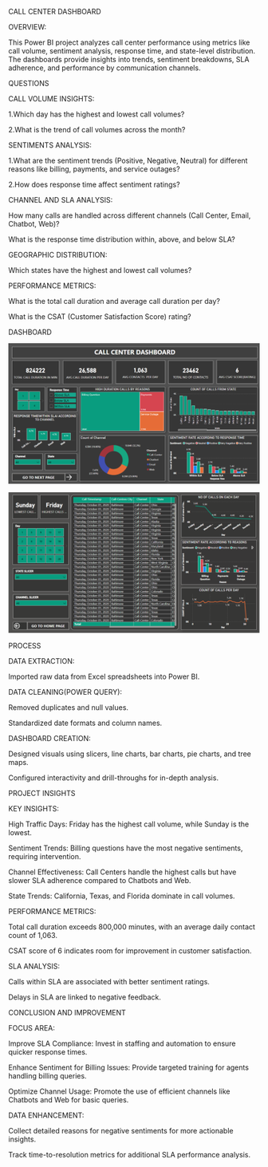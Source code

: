 CALL CENTER DASHBOARD

OVERVIEW:

This Power BI project analyzes call center performance using metrics like call volume, sentiment analysis, response time, and state-level distribution. The dashboards provide insights into trends, sentiment breakdowns, SLA adherence, and performance by communication channels.

QUESTIONS

CALL VOLUME INSIGHTS:

1.Which day has the highest and lowest call volumes?

2.What is the trend of call volumes across the month?

SENTIMENTS ANALYSIS:

1.What are the sentiment trends (Positive, Negative, Neutral) for different reasons like billing, payments, and service outages?

2.How does response time affect sentiment ratings?

CHANNEL AND SLA ANALYSIS:

How many calls are handled across different channels (Call Center, Email, Chatbot, Web)?

What is the response time distribution within, above, and below SLA?

GEOGRAPHIC DISTRIBUTION:

Which states have the highest and lowest call volumes?

PERFORMANCE METRICS:

What is the total call duration and average call duration per day?

What is the CSAT (Customer Satisfaction Score) rating?

DASHBOARD

![image_alt](https://github.com/sivaharitha-s/call_center_dashboard/blob/6c1a6ea669f1f1550e4ee70b1479ef7346c8e14f/Screenshot%202024-12-31%20170408.png)

![image_alt](https://github.com/sivaharitha-s/call_center_dashboard/blob/0e297a0433b7800dc64542d20562db053f21b46d/Screenshot%202024-12-31%20170432.png)

PROCESS

DATA EXTRACTION:

Imported raw data from Excel spreadsheets into Power BI.

DATA CLEANING(POWER QUERY):

Removed duplicates and null values.

Standardized date formats and column names.

DASHBOARD CREATION:

Designed visuals using slicers, line charts, bar charts, pie charts, and tree maps.

Configured interactivity and drill-throughs for in-depth analysis.

PROJECT INSIGHTS

KEY INSIGHTS:

High Traffic Days: Friday has the highest call volume, while Sunday is the lowest.

Sentiment Trends: Billing questions have the most negative sentiments, requiring intervention.

Channel Effectiveness: Call Centers handle the highest calls but have slower SLA adherence compared to Chatbots and Web.

State Trends: California, Texas, and Florida dominate in call volumes.

PERFORMANCE METRICS:

Total call duration exceeds 800,000 minutes, with an average daily contact count of 1,063.

CSAT score of 6 indicates room for improvement in customer satisfaction.

SLA ANALYSIS:

Calls within SLA are associated with better sentiment ratings.

Delays in SLA are linked to negative feedback.

CONCLUSION AND IMPROVEMENT

FOCUS AREA:

Improve SLA Compliance: Invest in staffing and automation to ensure quicker response times.

Enhance Sentiment for Billing Issues: Provide targeted training for agents handling billing queries.

Optimize Channel Usage: Promote the use of efficient channels like Chatbots and Web for basic queries.

DATA ENHANCEMENT:

Collect detailed reasons for negative sentiments for more actionable insights.

Track time-to-resolution metrics for additional SLA performance analysis.
